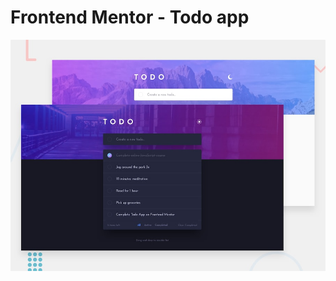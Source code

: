 # Frontend Mentor - Todo app

![Design preview for the Todo app coding challenge](./design/desktop-preview.jpg)


